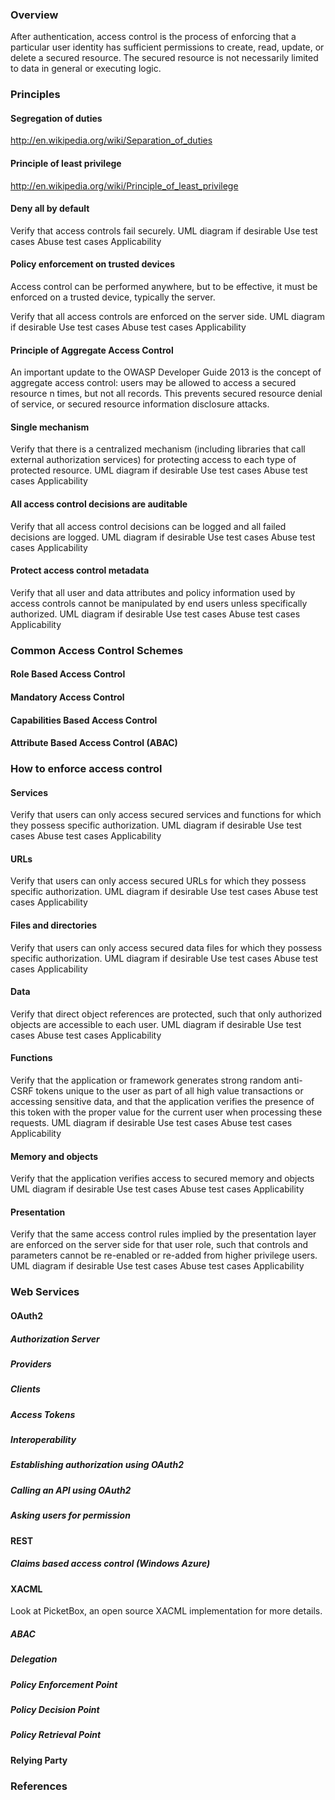 ### Overview ###

After authentication, access control is the process of enforcing that a particular user identity has sufficient permissions to create, read, update, or delete a secured resource. The secured resource is not necessarily limited to data in general or executing logic.



### Principles ###

#### Segregation of duties ####

http://en.wikipedia.org/wiki/Separation_of_duties

#### Principle of least privilege ####

http://en.wikipedia.org/wiki/Principle_of_least_privilege

#### Deny all by default ####

Verify that access controls fail securely.
UML diagram if desirable
Use test cases
Abuse test cases
Applicability


#### Policy enforcement on trusted devices ####

Access control can be performed anywhere, but to be effective, it must be enforced on a trusted device, typically the server. 

Verify that all access controls are enforced on the server side.
UML diagram if desirable
Use test cases
Abuse test cases
Applicability


#### Principle of Aggregate Access Control ####

An important update to the OWASP Developer Guide 2013 is the concept of aggregate access control: users may be allowed to access a secured resource n times, but not all records. This prevents secured resource denial of service, or secured resource information disclosure attacks. 

#### Single mechanism ####

Verify that there is a centralized mechanism (including libraries that call external authorization services) for protecting access to each type of protected resource.
UML diagram if desirable
Use test cases
Abuse test cases
Applicability


#### All access control decisions are auditable ####

Verify that all access control decisions can be logged and all failed decisions are logged.
UML diagram if desirable
Use test cases
Abuse test cases
Applicability


#### Protect access control metadata ####

Verify that all user and data attributes and policy information used by access controls cannot be manipulated by end users unless specifically authorized.
UML diagram if desirable
Use test cases
Abuse test cases
Applicability


### Common Access Control Schemes ###

#### Role Based Access Control ####

#### Mandatory Access Control ####

#### Capabilities Based Access Control ####

#### Attribute Based Access Control (ABAC) ####

### How to enforce access control ###

#### Services ####

Verify that users can only access secured services and functions for which they possess specific authorization.
UML diagram if desirable
Use test cases
Abuse test cases
Applicability


#### URLs ####

Verify that users can only access secured URLs for which they possess specific authorization.
UML diagram if desirable
Use test cases
Abuse test cases
Applicability


#### Files and directories ####

Verify that users can only access secured data files for which they possess specific authorization.
UML diagram if desirable
Use test cases
Abuse test cases
Applicability


#### Data ####

Verify that direct object references are protected, such that only authorized objects are accessible to each user.
UML diagram if desirable
Use test cases
Abuse test cases
Applicability


#### Functions ####

Verify that the application or framework generates strong random anti-CSRF tokens unique to the user as part of all high value transactions or accessing sensitive data, and that the application verifies the presence of this token with the proper value for the current user when processing these requests.
UML diagram if desirable
Use test cases
Abuse test cases
Applicability


#### Memory and objects ####

Verify that the application verifies access to secured memory and objects
UML diagram if desirable
Use test cases
Abuse test cases
Applicability


#### Presentation ####

Verify that the same access control rules implied by the presentation layer are enforced on the server side for that user role, such that controls and parameters cannot be re-enabled or re-added from higher privilege users.
UML diagram if desirable
Use test cases
Abuse test cases
Applicability


### Web Services ###

#### OAuth2 ####

##### Authorization Server #####

##### Providers #####

##### Clients #####

##### Access Tokens #####

##### Interoperability #####

##### Establishing authorization using OAuth2 #####

##### Calling an API using OAuth2 #####

##### Asking users for permission #####

#### REST ####

##### Claims based access control (Windows Azure) #####

#### XACML ####

Look at PicketBox, an open source XACML implementation for more details.


##### ABAC #####

##### Delegation #####

##### Policy Enforcement Point #####

##### Policy Decision Point #####

##### Policy Retrieval Point #####

#### Relying Party ####

### References ###
